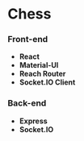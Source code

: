 # Chess

### Front-end
- **React**
- **Material-UI**
- **Reach Router**
- **Socket.IO Client**

### Back-end
- **Express**
- **Socket.IO**
